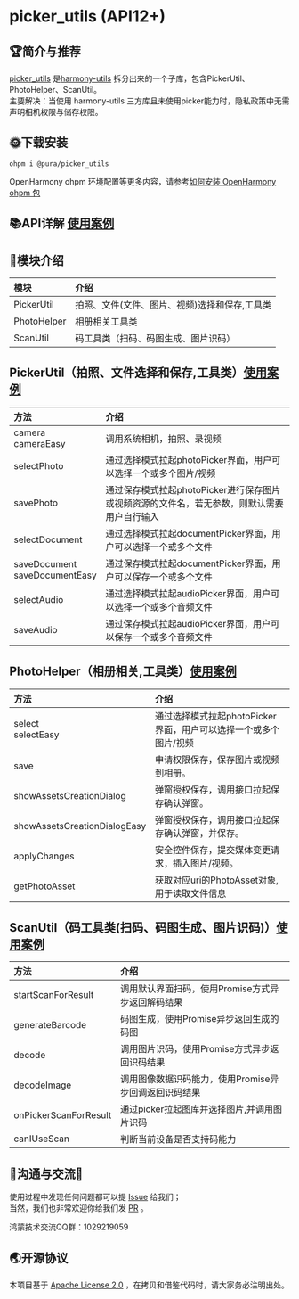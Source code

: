 # picker_utils (API12+)

## 🏆简介与推荐

[picker_utils](https://ohpm.openharmony.cn/#/cn/detail/@pura%2Fpicker_utils)
是[harmony-utils](https://ohpm.openharmony.cn/#/cn/detail/@pura%2Fharmony-utils)
拆分出来的一个子库，包含PickerUtil、PhotoHelper、ScanUtil。   
主要解决：当使用 harmony-utils 三方库且未使用picker能力时，隐私政策中无需声明相机权限与储存权限。

## 🌞下载安装

`ohpm i @pura/picker_utils`

OpenHarmony ohpm
环境配置等更多内容，请参考[如何安装 OpenHarmony ohpm 包](https://ohpm.openharmony.cn/#/cn/help/downloadandinstall)
<br>

## 📚API详解 [使用案例](https://gitee.com/tongyuyan/harmony-utils/blob/master/entry/src/main/ets/pages/plug/MimeTypesPage.ets)

## 📂模块介绍

| 模块          | 介绍                       |
|:------------|:-------------------------|
| PickerUtil  | 拍照、文件(文件、图片、视频)选择和保存,工具类 |
| PhotoHelper | 相册相关工具类                  |
| ScanUtil    | 码工具类（扫码、码图生成、图片识码）       |

## PickerUtil（拍照、文件选择和保存,工具类）[使用案例](https://gitee.com/tongyuyan/harmony-utils/blob/master/entry/src/main/ets/pages/utils/PickerUtilPage.ets)

| 方法                               | 介绍                                                  |
|:---------------------------------|:----------------------------------------------------|
| camera<br>cameraEasy             | 调用系统相机，拍照、录视频                                       |
| selectPhoto                      | 通过选择模式拉起photoPicker界面，用户可以选择一个或多个图片/视频              |
| savePhoto                        | 通过保存模式拉起photoPicker进行保存图片或视频资源的文件名，若无参数，则默认需要用户自行输入 |
| selectDocument                   | 通过选择模式拉起documentPicker界面，用户可以选择一个或多个文件              |
| saveDocument<br>saveDocumentEasy | 通过保存模式拉起documentPicker界面，用户可以保存一个或多个文件              |
| selectAudio                      | 通过选择模式拉起audioPicker界面，用户可以选择一个或多个音频文件               |
| saveAudio                        | 通过保存模式拉起audioPicker界面，用户可以保存一个或多个音频文件               |

## PhotoHelper（相册相关,工具类）[使用案例](https://gitee.com/tongyuyan/harmony-utils/blob/master/entry/src/main/ets/pages/utils/PhotoHelperPage.ets)

| 方法                           | 介绍                                     |
|:-----------------------------|:---------------------------------------|
| select<br>selectEasy         | 通过选择模式拉起photoPicker界面，用户可以选择一个或多个图片/视频 |
| save                         | 申请权限保存，保存图片或视频到相册。                     |
| showAssetsCreationDialog     | 弹窗授权保存，调用接口拉起保存确认弹窗。                   |
| showAssetsCreationDialogEasy | 弹窗授权保存，调用接口拉起保存确认弹窗，并保存。               |
| applyChanges                 | 安全控件保存，提交媒体变更请求，插入图片/视频。               |
| getPhotoAsset                | 获取对应uri的PhotoAsset对象,用于读取文件信息          |

## ScanUtil（码工具类(扫码、码图生成、图片识码)）[使用案例](https://gitee.com/tongyuyan/harmony-utils/blob/master/entry/src/main/ets/pages/utils/ScanUtilPage.ets)

| 方法                    | 介绍                             |
|:----------------------|:-------------------------------|
| startScanForResult    | 调用默认界面扫码，使用Promise方式异步返回解码结果   |
| generateBarcode       | 码图生成，使用Promise异步返回生成的码图        |
| decode                | 调用图片识码，使用Promise方式异步返回识码结果     |
| decodeImage           | 调用图像数据识码能力，使用Promise异步回调返回识码结果 |
| onPickerScanForResult | 通过picker拉起图库并选择图片,并调用图片识码      |
| canIUseScan           | 判断当前设备是否支持码能力                  |

## 🍎沟通与交流🙏

使用过程中发现任何问题都可以提 [Issue](https://gitee.com/tongyuyan/harmony-utils/issues) 给我们；   
当然，我们也非常欢迎你给我们发 [PR](https://gitee.com/tongyuyan/harmony-utils/pulls) 。

鸿蒙技术交流QQ群：1029219059

## 🌏开源协议

本项目基于 [Apache License 2.0](https://www.apache.org/licenses/LICENSE-2.0.html) ，在拷贝和借鉴代码时，请大家务必注明出处。

